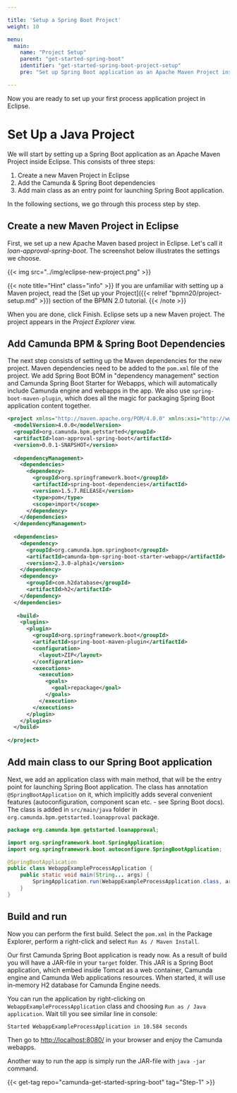 ```yaml
---

title: 'Setup a Spring Boot Project'
weight: 10

menu:
  main:
    name: "Project Setup"
    parent: "get-started-spring-boot"
    identifier: "get-started-spring-boot-project-setup"
    pre: "Set up Spring Boot application as an Apache Maven Project inside Eclipse."

---
```


Now you are ready to set up your first process application project in Eclipse.

# Set Up a Java Project

We will start by setting up a Spring Boot application as an Apache Maven Project inside Eclipse. This consists of three steps:

1. Create a new Maven Project in Eclipse
2. Add the Camunda & Spring Boot dependencies
3. Add main class as an entry point for launching Spring Boot application.

In the following sections, we go through this process step by step.

## Create a new Maven Project in Eclipse

First, we set up a new Apache Maven based project in Eclipse. Let's call it *loan-approval-spring-boot*. The screenshot below illustrates the settings we choose.

{{< img src="../img/eclipse-new-project.png" >}}

{{< note title="Hint" class="info" >}}
If you are unfamiliar with setting up a Maven project, read the [Set up your Project]({{< relref "bpmn20/project-setup.md" >}}) section of the BPMN 2.0 tutorial.
{{< /note >}}

When you are done, click Finish. Eclipse sets up a new Maven project. The project appears in the *Project Explorer* view.

## Add Camunda BPM & Spring Boot Dependencies

The next step consists of setting up the Maven dependencies for the new project. Maven dependencies need to be added to the `pom.xml` file of the project. 
We add Spring Boot BOM in "dependency management" section and Camunda Spring Boot Starter for Webapps, which will automatically include Camunda engine and webapps in the app.
We also use `spring-boot-maven-plugin`, which does all the magic for packaging Spring Boot application content together.

```xml
<project xmlns="http://maven.apache.org/POM/4.0.0" xmlns:xsi="http://www.w3.org/2001/XMLSchema-instance" xsi:schemaLocation="http://maven.apache.org/POM/4.0.0 http://maven.apache.org/xsd/maven-4.0.0.xsd">
  <modelVersion>4.0.0</modelVersion>
  <groupId>org.camunda.bpm.getstarted</groupId>
  <artifactId>loan-approval-spring-boot</artifactId>
  <version>0.0.1-SNAPSHOT</version>
  
  <dependencyManagement>
    <dependencies>
      <dependency>
        <groupId>org.springframework.boot</groupId>
        <artifactId>spring-boot-dependencies</artifactId>
        <version>1.5.7.RELEASE</version>
        <type>pom</type>
        <scope>import</scope>
      </dependency>
    </dependencies>
  </dependencyManagement>
  
  <dependencies>
    <dependency>
      <groupId>org.camunda.bpm.springboot</groupId>
      <artifactId>camunda-bpm-spring-boot-starter-webapp</artifactId>
      <version>2.3.0-alpha1</version>
    </dependency>
    <dependency>
      <groupId>com.h2database</groupId>
      <artifactId>h2</artifactId>
    </dependency>
  </dependencies>
  
   <build>
    <plugins>
      <plugin>
        <groupId>org.springframework.boot</groupId>
        <artifactId>spring-boot-maven-plugin</artifactId>
        <configuration>
          <layout>ZIP</layout>
        </configuration>
        <executions>
          <execution>
            <goals>
              <goal>repackage</goal>
            </goals>
          </execution>
        </executions>
      </plugin>
    </plugins>
  </build>
  
</project>
```

## Add main class to our Spring Boot application

Next, we add an application class with main method, that will be the entry point for launching Spring Boot application. The class has annotation `@SpringBootApplication` on it,
which implicitly adds several convenient features (autoconfiguration, component scan etc. - see Spring Boot docs).
The class is added in `src/main/java` folder in `org.camunda.bpm.getstarted.loanapproval` package.

```java
package org.camunda.bpm.getstarted.loanapproval;

import org.springframework.boot.SpringApplication;
import org.springframework.boot.autoconfigure.SpringBootApplication;

@SpringBootApplication
public class WebappExampleProcessApplication {
	public static void main(String... args) {
		SpringApplication.run(WebappExampleProcessApplication.class, args);
	}
}
```

## Build and run

Now you can perform the first build. Select the `pom.xml` in the Package Explorer, perform a right-click and select `Run As / Maven Install`.

Our first Camunda Spring Boot application is ready now. As a result of build you will have a JAR-file in your `target` folder. This JAR is a Spring Boot application, 
which embed inside Tomcat as a web container, Camunda engine and Camunda Web applications resources.
When started, it will use in-memory H2 database for Camunda Engine needs.

You can run the application by right-clicking on `WebappExampleProcessApplication` class and choosing `Run as / Java application`.
Wait till you see similar line in console:
```text
Started WebappExampleProcessApplication in 10.584 seconds
```
Then go to [http://localhost:8080/](http://localhost:8080/) in your browser and enjoy the Camunda webapps.

Another way to run the app is simply run the JAR-file with `java -jar` command.

{{< get-tag repo="camunda-get-started-spring-boot" tag="Step-1" >}}
